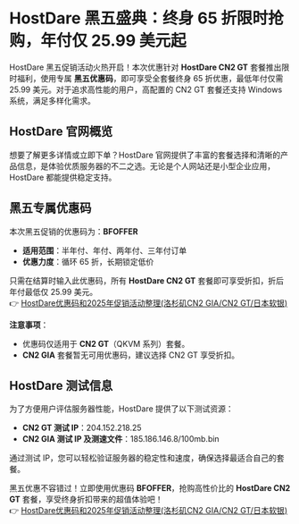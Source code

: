# HostDare 黑五盛典：终身 65 折限时抢购，年付仅 25.99 美元起

HostDare 黑五促销活动火热开启！本次优惠针对 **HostDare CN2 GT** 套餐推出限时福利，使用专属 **黑五优惠码**，即可享受全套餐终身 65 折优惠，最低年付仅需 25.99 美元。对于追求高性能的用户，高配置的 CN2 GT 套餐还支持 Windows 系统，满足多样化需求。

## HostDare 官网概览

想要了解更多详情或立即下单？HostDare 官网提供了丰富的套餐选择和清晰的产品信息，是体验优质服务器的不二之选。无论是个人网站还是小型企业应用，HostDare 都能提供稳定支持。

## 黑五专属优惠码

本次黑五促销的优惠码为：**BFOFFER**  
- **适用范围**：半年付、年付、两年付、三年付订单  
- **优惠力度**：循环 65 折，长期锁定低价  

只需在结算时输入此优惠码，所有 **HostDare CN2 GT** 套餐即可享受折扣，折后年付最低仅 25.99 美元。  
👉 [HostDare优惠码和2025年促销活动整理(洛杉矶CN2 GIA/CN2 GT/日本软银)](https://bit.ly/hostdare)  

**注意事项**：  
- 优惠码仅适用于 **CN2 GT**（QKVM 系列）套餐。  
- **CN2 GIA** 套餐暂无可用优惠码，建议选择 CN2 GT 享受折扣。

## HostDare 测试信息

为了方便用户评估服务器性能，HostDare 提供了以下测试资源：  
- **CN2 GT 测试 IP**：204.152.218.25  
- **CN2 GIA 测试 IP 及测速文件**：185.186.146.8/100mb.bin  

通过测试 IP，您可以轻松验证服务器的稳定性和速度，确保选择最适合自己的套餐。  

黑五优惠不容错过！立即使用优惠码 **BFOFFER**，抢购高性价比的 **HostDare CN2 GT** 套餐，享受终身折扣带来的超值体验吧！  
👉 [HostDare优惠码和2025年促销活动整理(洛杉矶CN2 GIA/CN2 GT/日本软银)](https://bit.ly/hostdare)